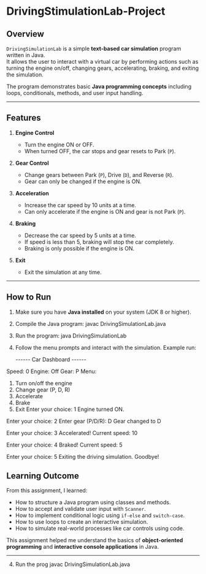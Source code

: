 # DrivingStimulationLab-Project

## Overview
`DrivingSimulationLab` is a simple **text-based car simulation** program written in Java.  
It allows the user to interact with a virtual car by performing actions such as turning the engine on/off, changing gears, accelerating, braking, and exiting the simulation.

The program demonstrates basic **Java programming concepts** including loops, conditionals, methods, and user input handling.

---

## Features

1. **Engine Control**
   - Turn the engine ON or OFF.
   - When turned OFF, the car stops and gear resets to Park (`P`).

2. **Gear Control**
   - Change gears between Park (`P`), Drive (`D`), and Reverse (`R`).
   - Gear can only be changed if the engine is ON.

3. **Acceleration**
   - Increase the car speed by 10 units at a time.
   - Can only accelerate if the engine is ON and gear is not Park (`P`).

4. **Braking**
   - Decrease the car speed by 5 units at a time.
   - If speed is less than 5, braking will stop the car completely.
   - Braking is only possible if the engine is ON.

5. **Exit**
   - Exit the simulation at any time.

---

## How to Run

1. Make sure you have **Java installed** on your system (JDK 8 or higher).

2. Compile the Java program:  javac DrivingSimulationLab.java

3. Run the program: java DrivingSimulationLab

4. Follow the menu prompts and interact with the simulation. Example run:
   

   ------ Car Dashboard ------
   
Speed: 0
Engine: Off
Gear: P
Menu:
1. Turn on/off the engine
2. Change gear (P, D, R)
3. Accelerate
4. Brake
5. Exit
Enter your choice: 1
Engine turned ON.

Enter your choice: 2
Enter gear (P/D/R): D
Gear changed to D

Enter your choice: 3
Accelerated! Current speed: 10

Enter your choice: 4
Braked! Current speed: 5

Enter your choice: 5
Exiting the driving simulation. Goodbye!


## Learning Outcome
From this assignment, I learned:

- How to structure a Java program using classes and methods.  
- How to accept and validate user input with `Scanner`.  
- How to implement conditional logic using `if-else` and `switch-case`.  
- How to use loops to create an interactive simulation.  
- How to simulate real-world processes like car controls using code.  

This assignment helped me understand the basics of **object-oriented programming** and **interactive console applications** in Java.

---




4. Run the prog
   javac DrivingSimulationLab.java
